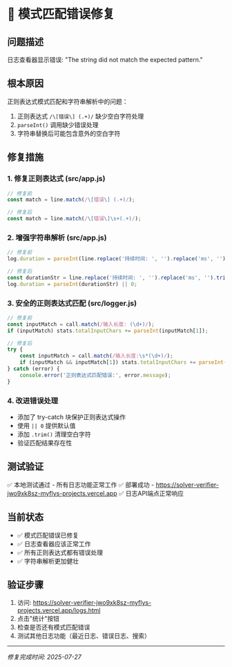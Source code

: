 # 🔧 模式匹配错误修复

## 问题描述
日志查看器显示错误: "The string did not match the expected pattern."

## 根本原因
正则表达式模式匹配和字符串解析中的问题：
1. 正则表达式 `/\[错误\] (.+)/` 缺少空白字符处理
2. `parseInt()` 调用缺少错误处理
3. 字符串替换后可能包含意外的空白字符

## 修复措施

### 1. 修复正则表达式 (src/app.js)
```javascript
// 修复前
const match = line.match(/\[错误\] (.+)/);

// 修复后  
const match = line.match(/\[错误\]\s+(.+)/);
```

### 2. 增强字符串解析 (src/app.js)
```javascript
// 修复前
log.duration = parseInt(line.replace('持续时间: ', '').replace('ms', ''));

// 修复后
const durationStr = line.replace('持续时间: ', '').replace('ms', '').trim();
log.duration = parseInt(durationStr) || 0;
```

### 3. 安全的正则表达式匹配 (src/logger.js)
```javascript
// 修复前
const inputMatch = call.match(/输入长度: (\d+)/);
if (inputMatch) stats.totalInputChars += parseInt(inputMatch[1]);

// 修复后
try {
    const inputMatch = call.match(/输入长度:\s*(\d+)/);
    if (inputMatch && inputMatch[1]) stats.totalInputChars += parseInt(inputMatch[1]);
} catch (error) {
    console.error('正则表达式匹配错误:', error.message);
}
```

### 4. 改进错误处理
- 添加了 try-catch 块保护正则表达式操作
- 使用 `|| 0` 提供默认值
- 添加 `.trim()` 清理空白字符
- 验证匹配结果存在性

## 测试验证
✅ 本地测试通过 - 所有日志功能正常工作
✅ 部署成功 - https://solver-verifier-jwo9xk8sz-myflys-projects.vercel.app
✅ 日志API端点正常响应

## 当前状态
- ✅ 模式匹配错误已修复
- ✅ 日志查看器应该正常工作
- ✅ 所有正则表达式都有错误处理
- ✅ 字符串解析更加健壮

## 验证步骤
1. 访问: https://solver-verifier-jwo9xk8sz-myflys-projects.vercel.app/logs.html
2. 点击"统计"按钮
3. 检查是否还有模式匹配错误
4. 测试其他日志功能（最近日志、错误日志、搜索）

---
*修复完成时间: 2025-07-27*
